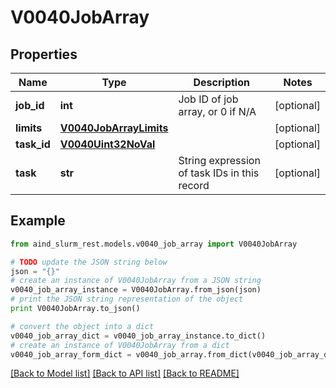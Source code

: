 # V0040JobArray


## Properties

Name | Type | Description | Notes
------------ | ------------- | ------------- | -------------
**job_id** | **int** | Job ID of job array, or 0 if N/A | [optional] 
**limits** | [**V0040JobArrayLimits**](V0040JobArrayLimits.md) |  | [optional] 
**task_id** | [**V0040Uint32NoVal**](V0040Uint32NoVal.md) |  | [optional] 
**task** | **str** | String expression of task IDs in this record | [optional] 

## Example

```python
from aind_slurm_rest.models.v0040_job_array import V0040JobArray

# TODO update the JSON string below
json = "{}"
# create an instance of V0040JobArray from a JSON string
v0040_job_array_instance = V0040JobArray.from_json(json)
# print the JSON string representation of the object
print V0040JobArray.to_json()

# convert the object into a dict
v0040_job_array_dict = v0040_job_array_instance.to_dict()
# create an instance of V0040JobArray from a dict
v0040_job_array_form_dict = v0040_job_array.from_dict(v0040_job_array_dict)
```
[[Back to Model list]](../README.md#documentation-for-models) [[Back to API list]](../README.md#documentation-for-api-endpoints) [[Back to README]](../README.md)


